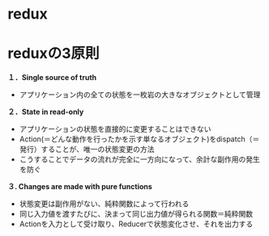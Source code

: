 # redux

# reduxの3原則

**１．Single source of truth**

- アプリケーション内の全ての状態を一枚岩の大きなオブジェクトとして管理

**２．State in read-only**

- アプリケーションの状態を直接的に変更することはできない
- Action(＝どんな動作を行ったかを示す単なるオブジェクト)をdispatch（＝発行）することが、唯一の状態変更の方法
- こうすることでデータの流れが完全に一方向になって、余計な副作用の発生を防ぐ

**３. Changes are made with pure functions**

- 状態変更は副作用がない、純粋関数によって行われる
- 同じ入力値を渡すたびに、決まって同じ出力値が得られる関数＝純粋関数
- Actionを入力として受け取り、Reducerで状態変化させ、それを出力する
